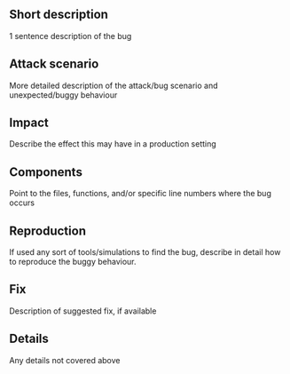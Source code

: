 ## Short description
1 sentence description of the bug

## Attack scenario
More detailed description of the attack/bug scenario and unexpected/buggy behaviour

## Impact
Describe the effect this may have in a production setting

## Components
Point to the files, functions, and/or specific line numbers where the bug occurs

## Reproduction
If used any sort of tools/simulations to find the bug, describe in detail how to reproduce the buggy behaviour.

## Fix
Description of suggested fix, if available

## Details
Any details not covered above